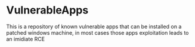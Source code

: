 # VulnerableApps
This is a repository of known vulnerable apps that can be installed on a patched windows machine, in most cases those apps exploitation leads to an imidiate RCE
